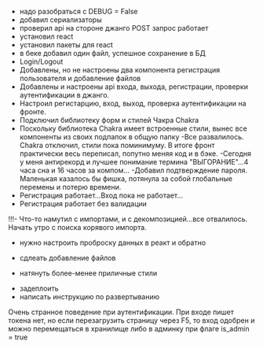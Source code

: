   - надо разобраться с DEBUG = False
  - добавил сериализаторы
  - проверил api на стороне джанго POST запрос работает
  - установил react
  - установил пакеты для react
  - в беке добавил один файл, успешное сохранение в БД
  - Login/Logout
  - Добавлены, но не настроены два компонента регистрация пользователя и добавление файлов
  - Добавлены и настроены api входа, выхода, регистрации, проверки аутентификации в джанго.
  - Настроил регистарцию, вход, выход, проверка аутентификации на фронте.
  - Подключил библиотеку форм и стилей Чакра Chakra
  - Поскольку библиотека Chakra имеет встроенные стили, вынес все компоненты из своих подпапок в общую папку
  -Все развалилось. Chakra отключил, стили пока поминимуму. В итоге фронт практически весь переписал, попутно меняя код и в бэке. 
  -Сегодня у меня антирекорд и лучшее понимание термина "ВЫГОРАНИЕ"...4 часа сна и 16 часов за компом...
  -Добавил подтверждение пароля. Маленькая казалось бы фишка, потянула за собой глобальные перемены и потерю времени.
  - Регистрация работает...Вход пока не работает...
  - Регистрация работает без валидации
  
  !!!- Что-то намутил с импортами, и с декомпозицией...все отвалилось. Начать утро с поиска корявого импорта.

+ нужно настроить проброску данных в реакт и обратно
- сдлеать добавление файлов
+ натянуть более-менее приличные стили
- задеплоить
- написать инструкцию по развертыванию

Очень странное поведение при аутентификации. При входе пишет токена нет, но если перезагрузить страницу через F5, то вход одобрен и можно перемещаться в хранилище либо в админку при флаге is_admin = true
